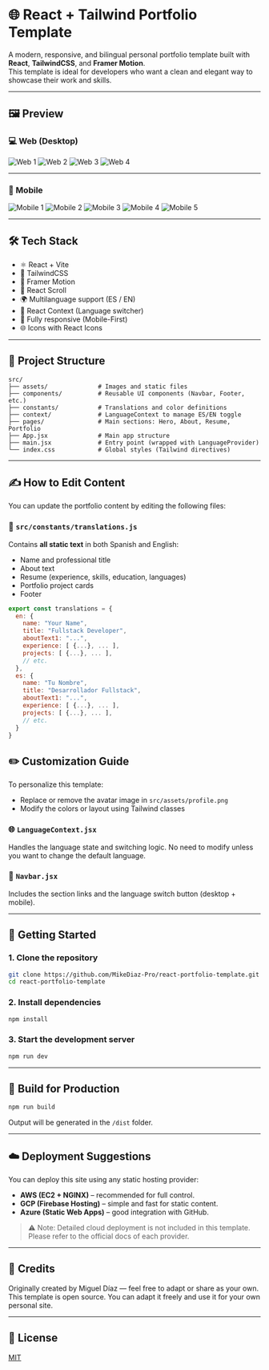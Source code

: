 # 🌐 React + Tailwind Portfolio Template

A modern, responsive, and bilingual personal portfolio template built with **React**, **TailwindCSS**, and **Framer Motion**.  
This template is ideal for developers who want a clean and elegant way to showcase their work and skills.

---

## 🖼 Preview

### 💻 Web (Desktop)

![Web 1](public/web_1.png)
![Web 2](public/web_2.png)
![Web 3](public/web_3.png)
![Web 4](public/web_4.png)

---

### 📱 Mobile

![Mobile 1](public/mobile_1.png)
![Mobile 2](public/mobile_2.png)
![Mobile 3](public/mobile_3.png)
![Mobile 4](public/mobile_4.png)
![Mobile 5](public/mobile_5.png)

---

## 🛠 Tech Stack

- ⚛️ React + Vite
- 🎨 TailwindCSS
- 🎥 Framer Motion
- 📜 React Scroll
- 🌍 Multilanguage support (ES / EN)
- 🧠 React Context (Language switcher)
- 📱 Fully responsive (Mobile-First)
- 🌐 Icons with React Icons

---

## 📁 Project Structure

```
src/
├── assets/              # Images and static files
├── components/          # Reusable UI components (Navbar, Footer, etc.)
├── constants/           # Translations and color definitions
├── context/             # LanguageContext to manage ES/EN toggle
├── pages/               # Main sections: Hero, About, Resume, Portfolio
├── App.jsx              # Main app structure
├── main.jsx             # Entry point (wrapped with LanguageProvider)
└── index.css            # Global styles (Tailwind directives)
```

---





## ✍️ How to Edit Content

You can update the portfolio content by editing the following files:

### 🔁 `src/constants/translations.js`

Contains **all static text** in both Spanish and English:

- Name and professional title
- About text
- Resume (experience, skills, education, languages)
- Portfolio project cards
- Footer

```js
export const translations = {
  en: {
    name: "Your Name",
    title: "Fullstack Developer",
    aboutText1: "...",
    experience: [ {...}, ... ],
    projects: [ {...}, ... ],
    // etc.
  },
  es: {
    name: "Tu Nombre",
    title: "Desarrollador Fullstack",
    aboutText1: "...",
    experience: [ {...}, ... ],
    projects: [ {...}, ... ],
    // etc.
  }
}
```

## ✏️ Customization Guide

To personalize this template:

- Replace or remove the avatar image in `src/assets/profile.png`
- Modify the colors or layout using Tailwind classes

### 🌐 `LanguageContext.jsx`

Handles the language state and switching logic. No need to modify unless you want to change the default language.

### 🧠 `Navbar.jsx`

Includes the section links and the language switch button (desktop + mobile).

---

## 🚀 Getting Started

### 1. Clone the repository

```bash
git clone https://github.com/MikeDiaz-Pro/react-portfolio-template.git
cd react-portfolio-template
```

### 2. Install dependencies

```bash
npm install
```

### 3. Start the development server

```bash
npm run dev
```

---

## 🧪 Build for Production

```bash
npm run build
```

Output will be generated in the `/dist` folder.

---

## ☁️ Deployment Suggestions

You can deploy this site using any static hosting provider:

- **AWS (EC2 + NGINX)** – recommended for full control.
- **GCP (Firebase Hosting)** – simple and fast for static content.
- **Azure (Static Web Apps)** – good integration with GitHub.

> ⚠️ Note: Detailed cloud deployment is not included in this template. Please refer to the official docs of each provider.

---

## 🤝 Credits

Originally created by Miguel Díaz — feel free to adapt or share as your own.
This template is open source. You can adapt it freely and use it for your own personal site.

---

## 📜 License

[MIT](LICENSE)